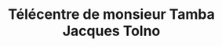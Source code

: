 ---
title: "Télécentre de monsieur Tamba Jacques Tolno"
url: /koundou/telecentre-de-monsieur-tamba-jacques-tolno/
shop: téléphone portable
---